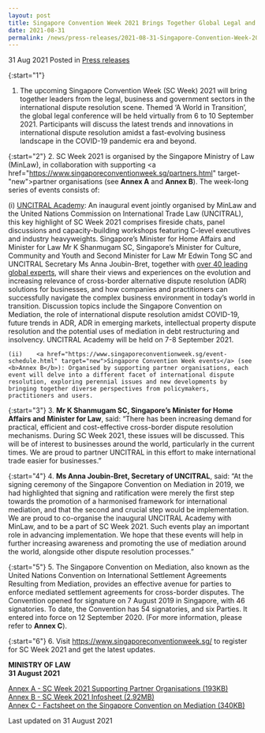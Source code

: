 ```yaml
---
layout: post
title: Singapore Convention Week 2021 Brings Together Global Legal and Business Community 
date: 2021-08-31
permalink: /news/press-releases/2021-08-31-Singapore-Convention-Week-2021-brings-together-global-legal-business-community
---
```


31 Aug 2021 Posted in [Press releases](/news/press-releases)

{:start="1"}
1.	The upcoming Singapore Convention Week (SC Week) 2021 will bring together leaders from the legal, business and government sectors in the international dispute resolution scene. Themed ‘A World in Transition’, the global legal conference will be held virtually from 6 to 10 September 2021. Participants will discuss the latest trends and innovations in international dispute resolution amidst a fast-evolving business landscape in the COVID-19 pandemic era and beyond. 

{:start="2"}
2.	SC Week 2021 is organised by the Singapore Ministry of Law (MinLaw), in collaboration with supporting <a href="https://www.singaporeconventionweek.sg/partners.html" target-"new">partner organisations</a> (see <b>Annex A</b> and <b>Annex B</b>). The week-long series of events consists of:  

   (i)	<a href="https://www.singaporeconventionweek.sg/programme.html" target="new">UNCITRAL Academy</a>: An inaugural event jointly organised by MinLaw and the United Nations Commission on International Trade Law (UNCITRAL), this key highlight of SC Week 2021 comprises fireside chats, panel discussions and capacity-building workshops featuring C-level executives and industry heavyweights. Singapore’s Minister for Home Affairs and Minister for Law Mr K Shanmugam SC, Singapore’s Minister for Culture, Community and Youth and Second Minister for Law Mr Edwin Tong SC and UNCITRAL Secretary Ms Anna Joubin-Bret, together with <a href="http://www.singaporeconventionweek.sg/speakers.html">over 40 leading global experts</a>, will share their views and experiences on the evolution and increasing relevance of cross-border alternative dispute resolution (ADR) solutions for businesses, and how companies and practitioners can successfully navigate the complex business environment in today’s world in transition. Discussion topics include the Singapore Convention on Mediation, the role of international dispute resolution amidst COVID-19, future trends in ADR, ADR in emerging markets, intellectual property dispute resolution and the potential uses of mediation in debt restructuring and insolvency. UNCITRAL Academy will be held on 7-8 September 2021. 

    (ii)	<a href="https://www.singaporeconventionweek.sg/event-schedule.html" target="new">Singapore Convention Week events</a> (see <b>Annex B</b>): Organised by supporting partner organisations, each event will delve into a different facet of international dispute resolution, exploring perennial issues and new developments by bringing together diverse perspectives from policymakers, practitioners and users. 

{:start="3"}
3.	<b>Mr K Shanmugam SC, Singapore’s Minister for Home Affairs and Minister for Law</b>, said: “There has been increasing demand for practical, efficient and cost-effective cross-border dispute resolution mechanisms. During SC Week 2021, these issues will be discussed. This will be of interest to businesses around the world, particularly in the current times. We are proud to partner UNCITRAL in this effort to make international trade easier for businesses.”

{:start="4"}
4.	<b>Ms Anna Joubin-Bret, Secretary of UNCITRAL</b>, said: “At the signing ceremony of the Singapore Convention on Mediation in 2019, we had highlighted that signing and ratification were merely the first step towards the promotion of a harmonised framework for international mediation, and that the second and crucial step would be implementation. We are proud to co-organise the inaugural UNCITRAL Academy with MinLaw, and to be a part of SC Week 2021. Such events play an important role in advancing implementation. We hope that these events will help in further increasing awareness and promoting the use of mediation around the world, alongside other dispute resolution processes.”

{:start="5"}
5.	The Singapore Convention on Mediation, also known as the United Nations Convention on International Settlement Agreements Resulting from Mediation, provides an effective avenue for parties to enforce mediated settlement agreements for cross-border disputes. The Convention opened for signature on 7 August 2019 in Singapore, with 46 signatories. To date, the Convention has 54 signatories, and six Parties. It entered into force on 12 September 2020. (For more information, please refer to <b>Annex C</b>).

{:start="6"}
6.	Visit <a href="https://www.singaporeconventionweek.sg/" target="new">https://www.singaporeconventionweek.sg/</a> to register for SC Week 2021 and get the latest updates.

**MINISTRY OF LAW**<br>
**31 August 2021**

[Annex A - SC Week 2021 Supporting Partner Organisations (193KB)](/files/AnnexA_SCWeekSupportingPartnerOrganisations.pdf)<br>
[Annex B - SC Week 2021 Infosheet (2.92MB)](/files/AnnexB_SCWeekInfosheet.pdf)<br>
[Annex C - Factsheet on the Singapore Convention on Mediation (340KB)](/files/AnnexC_FactsheetonSCM.pdf)<br>

<p class="right-side-updated">Last updated on 31 August 2021</p>
